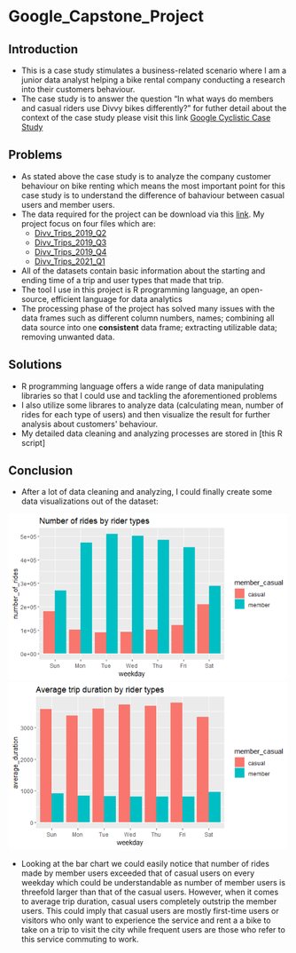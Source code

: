 # Google_Capstone_Project

## Introduction
 - This is a case study stimulates a business-related scenario where I am a junior data analyst helping a bike rental company conducting a research into their customers behaviour.
 - The case study is to answer the question  “In what ways do members and casual riders use Divvy bikes differently?” for futher detail about the context of the case study please visit this link [Google Cyclistic Case Study](https://d3c33hcgiwev3.cloudfront.net/aacF81H_TsWnBfNR_x7FIg_36299b28fa0c4a5aba836111daad12f1_DAC8-Case-Study-1.pdf?Expires=1650067200&Signature=EXlwGbfl6f9eLneN0YSKR4B2WHPfKM8THQlw7RVA-elH9Qvrj0STLiIqWGyRlu0FEV94388fnxuF5XI30Ukwdbu2U9-Qs1w0AR~ywdKHem9STC9ZxTJwYiNy1wJvgCqVYno5f9B2dej3wRMswlh0-FRv2eWwOo0qXf7VDUAl9bA_&Key-Pair-Id=APKAJLTNE6QMUY6HBC5A)

## Problems
 - As stated above the case study is to analyze the company customer behaviour on bike renting which means the most important point for this case study is to understand the difference of bahaviour between casual users and member users.
 - The data required for the project can be download via this [link](https://divvy-tripdata.s3.amazonaws.com/index.html). My project focus on four files which are:
   + [Divv_Trips_2019_Q2](https://divvy-tripdata.s3.amazonaws.com/Divvy_Trips_2019_Q2.zip)
   + [Divv_Trips_2019_Q3](https://divvy-tripdata.s3.amazonaws.com/Divvy_Trips_2019_Q2.zip)
   + [Divv_Trips_2019_Q4](https://divvy-tripdata.s3.amazonaws.com/Divvy_Trips_2019_Q2.zip)
   + [Divv_Trips_2021_Q1](https://divvy-tripdata.s3.amazonaws.com/Divvy_Trips_2019_Q2.zip) 
 - All of the datasets contain basic information about the starting and ending time of a trip and user types that made that trip.
 - The tool I use in this project is R programming language, an open-source, efficient language for data analytics
 - The processing phase of the project has solved many issues with the data frames such as different column numbers, names; combining all data source into one **consistent** data frame; extracting utilizable data; removing unwanted data.
 ## Solutions
  - R programming language offers a wide range of data manipulating libraries so that I could use and tackling the aforementioned problems
  - I also utilize some librares to analyze data (calculating mean, number of rides for each type of users) and then visualize the result for further analysis about customers' behaviour.
  - My detailed data cleaning and analyzing processes are stored in [this R script]
  ## Conclusion
   - After a lot of data cleaning and analyzing, I could finally create some data visualizations out of the dataset:
   
   ![Number of rides](https://github.com/thaison2309/Google_Capstone_Project/blob/main/Number%20of%20rides%20by%20rider%20types.png?raw=true)
   ![Average duration](https://github.com/thaison2309/Google_Capstone_Project/blob/95bfdbdc9750984bf29aa4f8436d864d588e4832/Average%20trip%20duration%20by%20riger%20types.png)
  
   - Looking at the bar chart we could easily notice that number of rides made by member users exceeded that of casual users on every weekday which could be understandable as number of member users is threefold larger than that of the casual users. However, when it comes to average trip duration, casual users completely outstrip the member users. This could imply that casual users are mostly first-time users or visitors who only want to experience the service and rent a a bike to take on a trip to visit the city while frequent users are those who refer to this service commuting to work.
